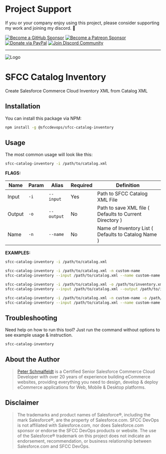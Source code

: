 Project Support
===

If you or your company enjoy using this project, please consider supporting my work and joining my discord. 💖

[![Become a GitHub Sponsor](https://img.shields.io/badge/Sponsor-171515.svg?logo=github&logoColor=white&style=for-the-badge "Become a GitHub Sponsor")](https://github.com/sponsors/manifestinteractive)
[![Become a Patreon Sponsor](https://img.shields.io/badge/Sponsor-FF424D.svg?logo=patreon&logoColor=white&style=for-the-badge "Become a Patreon Sponsor")](https://patreon.com/peter_schmalfeldt)
[![Donate via PayPal](https://img.shields.io/badge/Donate-169BD7.svg?logo=paypal&logoColor=white&style=for-the-badge "Donate via PayPal")](https://www.paypal.me/manifestinteractive)
[![Join Discord Community](https://img.shields.io/badge/Community-5865F2.svg?logo=discord&logoColor=white&style=for-the-badge "Join Discord Community")](https://discord.gg/3A2ca2JumG)

------

![Logo](https://sfccdevops.s3.amazonaws.com/logo-128.png "Logo")

SFCC Catalog Inventory
===

Create Salesforce Commerce Cloud Inventory XML from Catalog XML

Installation
---

You can install this package via NPM:

```bash
npm install -g @sfccdevops/sfcc-catalog-inventory
```

Usage
---

The most common usage will look like this:

```bash
sfcc-catalog-inventory -i /path/to/catalog.xml
```

**FLAGS:**

Name     | Param      | Alias      | Required | Definition
---------|------------|------------|----------|------------------------------------
Input    | `-i`       | `--input`  | Yes      | Path to SFCC Catalog XML File
Output   | `-o`       | `--output` | No       | Path to save XML file ( Defaults to Current Directory )
Name     | `-n`       | `--name`   | No       | Name of Inventory List ( Defaults to Catalog Name )

**EXAMPLES:**

```bash
sfcc-catalog-inventory -i /path/to/catalog.xml

sfcc-catalog-inventory -i /path/to/catalog.xml -n custom-name
sfcc-catalog-inventory --input /path/to/catalog.xml --name custom-name

sfcc-catalog-inventory -i /path/to/catalog.xml -o /path/to/inventory.xml
sfcc-catalog-inventory --input /path/to/catalog.xml --output /path/to/inventory.xml

sfcc-catalog-inventory -i /path/to/catalog.xml -n custom-name -o /path/to/inventory.xml
sfcc-catalog-inventory --input /path/to/catalog.xml --name custom-name --output /path/to/inventory.xml
```

Troubleshooting
---

Need help on how to run this tool?  Just run the command without options to see example usage & instruction.

```bash
sfcc-catalog-inventory
```

About the Author
---

> [Peter Schmalfeldt](https://peterschmalfeldt.com/) is a Certified Senior Salesforce Commerce Cloud Developer with over 20 years of experience building eCommerce websites, providing everything you need to design, develop & deploy eCommerce applications for Web, Mobile & Desktop platforms.

Disclaimer
---

> The trademarks and product names of Salesforce®, including the mark Salesforce®, are the property of Salesforce.com. SFCC DevOps is not affiliated with Salesforce.com, nor does Salesforce.com sponsor or endorse the SFCC DevOps products or website. The use of the Salesforce® trademark on this project does not indicate an endorsement, recommendation, or business relationship between Salesforce.com and SFCC DevOps.
